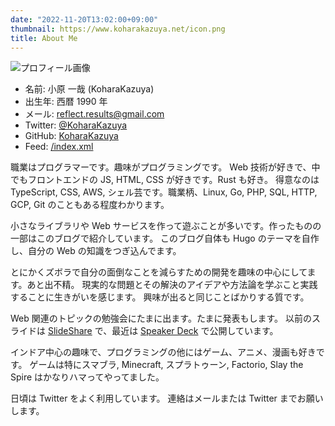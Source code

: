 ```yaml
---
date: "2022-11-20T13:02:00+09:00"
thumbnail: https://www.koharakazuya.net/icon.png
title: About Me
---
```


![プロフィール画像](https://www.koharakazuya.net/icon.png)

- 名前: 小原 一哉 (KoharaKazuya)
- 出生年: 西暦 1990 年
- メール: reflect.results@gmail.com
- Twitter: [@KoharaKazuya](http://twitter.com/KoharaKazuya)
- GitHub: [KoharaKazuya](http://github.com/KoharaKazuya)
- Feed: [/index.xml](/index.xml)

職業はプログラマーです。趣味がプログラミングです。
Web 技術が好きで、中でもフロントエンドの JS, HTML, CSS が好きです。Rust も好き。
得意なのは TypeScript, CSS, AWS, シェル芸です。職業柄、Linux, Go, PHP, SQL, HTTP, GCP, Git のこともある程度わかります。

小さなライブラリや Web サービスを作って遊ぶことが多いです。作ったものの一部はこのブログで紹介しています。
このブログ自体も Hugo のテーマを自作し、自分の Web の知識をつぎ込んでます。

とにかくズボラで自分の面倒なことを減らすための開発を趣味の中心にしてます。あと出不精。
現実的な問題とその解決のアイデアや方法論を学ぶこと実践することに生きがいを感じます。
興味が出ると同じことばかりする質です。

Web 関連のトピックの勉強会にたまに出ます。たまに発表もします。
以前のスライドは [SlideShare](https://www.slideshare.net/reflectresults) で、最近は [Speaker Deck](https://speakerdeck.com/koharakazuya) で公開しています。

インドア中心の趣味で、プログラミングの他にはゲーム、アニメ、漫画も好きです。
ゲームは特にスマブラ, Minecraft, スプラトゥーン, Factorio, Slay the Spire はかなりハマってやってました。

日頃は Twitter をよく利用しています。
連絡はメールまたは Twitter までお願いします。
